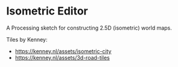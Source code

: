# Isometric Editor

A Processing sketch for constructing 2.5D (isometric) world maps. 

Tiles by Kenney:
- https://kenney.nl/assets/isometric-city
- https://kenney.nl/assets/3d-road-tiles

